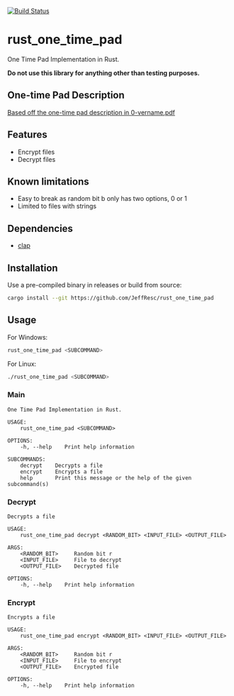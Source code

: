 [![Build Status](https://drone.jeffresc.dev/api/badges/JeffResc/rust_one_time_pad/status.svg)](https://drone.jeffresc.dev/JeffResc/rust_one_time_pad)

# rust_one_time_pad
One Time Pad Implementation in Rust.

**Do not use this library for anything other than testing purposes.**

## One-time Pad Description
[Based off the one-time pad description in 0-vername.pdf](https://github.com/JeffResc/rust_one_time_pad/blob/main/0-vernam.pdf)

## Features
* Encrypt files
* Decrypt files

## Known limitations
* Easy to break as random bit b only has two options, 0 or 1
* Limited to files with strings

## Dependencies
* [clap](https://crates.io/crates/clap)

## Installation
Use a pre-compiled binary in releases or build from source:
```bash
cargo install --git https://github.com/JeffResc/rust_one_time_pad
```

## Usage

For Windows:
```bash
rust_one_time_pad <SUBCOMMAND>
```

For Linux:
```bash
./rust_one_time_pad <SUBCOMMAND>
```

### Main
```
One Time Pad Implementation in Rust.

USAGE:
    rust_one_time_pad <SUBCOMMAND>

OPTIONS:
    -h, --help    Print help information

SUBCOMMANDS:
    decrypt    Decrypts a file
    encrypt    Encrypts a file
    help       Print this message or the help of the given subcommand(s)
```

### Decrypt
```
Decrypts a file

USAGE:
    rust_one_time_pad decrypt <RANDOM_BIT> <INPUT_FILE> <OUTPUT_FILE>

ARGS:
    <RANDOM_BIT>     Random bit r
    <INPUT_FILE>     File to decrypt
    <OUTPUT_FILE>    Decrypted file

OPTIONS:
    -h, --help    Print help information
```

### Encrypt
```
Encrypts a file

USAGE:
    rust_one_time_pad encrypt <RANDOM_BIT> <INPUT_FILE> <OUTPUT_FILE>

ARGS:
    <RANDOM_BIT>     Random bit r
    <INPUT_FILE>     File to encrypt
    <OUTPUT_FILE>    Encrypted file

OPTIONS:
    -h, --help    Print help information
```
